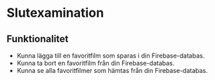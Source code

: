 # Slutexamination


## Funktionalitet

* Kunna lägga till en favoritfilm som sparas i din Firebase-databas.
* Kunna ta bort en favoritfilm från din Firebase-databas.
* Kunna se alla favoritfilmer som hämtas från din Firebase-databas.
